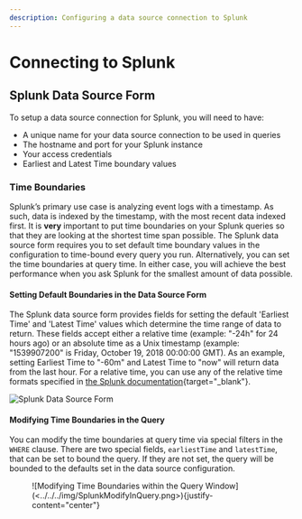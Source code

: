```yaml
---
description: Configuring a data source connection to Splunk
---
```


# Connecting to Splunk

## __Splunk Data Source Form__

To setup a data source connection for Splunk, you will need to have:

* A unique name for your data source connection to be used in queries
* The hostname and port for your Splunk instance
* Your access credentials
* Earliest and Latest Time boundary values

### __Time Boundaries__

Splunk’s primary use case is analyzing event logs with a timestamp. As such, data is indexed by the timestamp, with the most recent data indexed first. It is **very** important to put time boundaries on your Splunk queries so that they are looking at the shortest time span possible. The Splunk data source form requires you to set default time boundary values in the configuration to time-bound every query you run. Alternatively, you can set the time boundaries at query time. In either case, you will achieve the best performance when you ask Splunk for the smallest amount of data possible.

#### Setting Default Boundaries in the Data Source Form

The Splunk data source form provides fields for setting the default 'Earliest Time' and 'Latest Time' values which determine the time range of data to return. These fields accept either a relative time (example: "-24h" for 24 hours ago) or an absolute time as a Unix timestamp (example: "1539907200" is Friday, October 19, 2018 00:00:00 GMT). As an example, setting Earliest Time to "-60m" and Latest Time to "now" will return data from the last hour. For a relative time, you can use any of the relative time formats specified in [the Splunk documentation](https://docs.splunk.com/Documentation/Splunk/8.0.3/SearchReference/SearchTimeModifiers){target="_blank"}.

![Splunk Data Source Form](<../../../img/SplunkForm.png>)

#### Modifying Time Boundaries in the Query

You can modify the time boundaries at query time via special filters in the `WHERE` clause. There are two special fields, `earliestTime` and `latestTime`, that can be set to bound the query. If they are not set, the query will be bounded to the defaults set in the data source configuration.

<figure markdown>
  ![Modifying Time Boundaries within the Query Window](<../../../img/SplunkModifyInQuery.png>){justify-content="center"}    
</figure>

